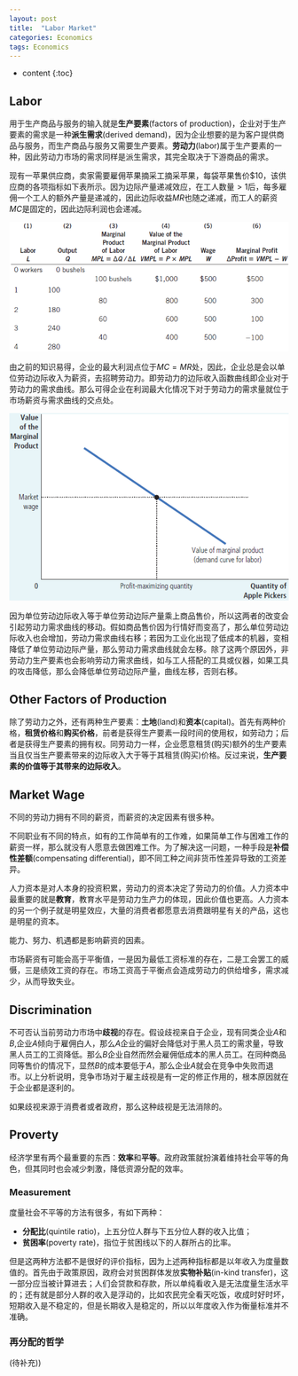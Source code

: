 ```yaml
---
layout: post
title:  "Labor Market"
categories: Economics
tags: Economics
---
```


* content
{:toc}

## Labor

用于生产商品与服务的输入就是**生产要素**(factors of production)，企业对于生产要素的需求是一种**派生需求**(derived demand)，因为企业想要的是为客户提供商品与服务，而生产商品与服务又需要生产要素。**劳动力**(labor)属于生产要素的一种，因此劳动力市场的需求同样是派生需求，其完全取决于下游商品的需求。

现有一苹果供应商，卖家需要雇佣苹果摘采工摘采苹果，每袋苹果售价$\$10$，该供应商的各项指标如下表所示。因为边际产量递减效应，在工人数量$>1$后，每多雇佣一个工人的额外产量是递减的，因此边际收益$MR$也随之递减，而工人的薪资$MC$是固定的，因此边际利润也会递减。

![](/img/2019-10-19_20-30-36.bmp)

由之前的知识易得，企业的最大利润点位于$MC=MR$处，因此，企业总是会以单位劳动边际收入为薪资，去招聘劳动力。即劳动力的边际收入函数曲线即企业对于劳动力的需求曲线。那么可得企业在利润最大化情况下对于劳动力的需求量就位于市场薪资与需求曲线的交点处。

![](/img/2019-10-19_20-41-30.bmp)

因为单位劳动边际收入等于单位劳动边际产量乘上商品售价，所以这两者的改变会引起劳动力需求曲线的移动。假如商品售价因为行情好而变高了，那么单位劳动边际收入也会增加，劳动力需求曲线右移；若因为工业化出现了低成本的机器，变相降低了单位劳动边际产量，那么劳动力需求曲线就会左移。除了这两个原因外，非劳动力生产要素也会影响劳动力需求曲线，如与工人搭配的工具或仪器，如果工具的攻击降低，那么会降低单位劳动边际产量，曲线左移，否则右移。

## Other Factors of Production

除了劳动力之外，还有两种生产要素：**土地**(land)和**资本**(capital)。首先有两种价格，**租赁价格**和**购买价格**，前者是获得生产要素一段时间的使用权，如劳动力；后者是获得生产要素的拥有权。同劳动力一样，企业愿意租赁(购买)额外的生产要素当且仅当生产要素带来的边际收入大于等于其租赁(购买)价格。反过来说，**生产要素的价值等于其带来的边际收入**。

## Market Wage

不同的劳动力拥有不同的薪资，而薪资的决定因素有很多种。

不同职业有不同的特点，如有的工作简单有的工作难，如果简单工作与困难工作的薪资一样，那么就没有人愿意去做困难工作。为了解决这一问题，一种手段是**补偿性差额**(compensating differential)，即不同工种之间非货币性差异导致的工资差异。

人力资本是对人本身的投资积累，劳动力的资本决定了劳动力的价值。人力资本中最重要的就是**教育**，教育水平是劳动力生产力的体现，因此价值也更高。人力资本的另一个例子就是明星效应，大量的消费者都愿意去消费跟明星有关的产品，这也是明星的资本。

能力、努力、机遇都是影响薪资的因素。

市场薪资有可能会高于平衡值，一是因为最低工资标准的存在，二是工会罢工的威慑，三是绩效工资的存在。市场工资高于平衡点会造成劳动力的供给增多，需求减少，从而导致失业。

## Discrimination

不可否认当前劳动力市场中**歧视**的存在。假设歧视来自于企业，现有同类企业$A$和$B$,企业$A$倾向于雇佣白人，那么$A$企业的偏好会降低对于黑人员工的需求量，导致黑人员工的工资降低。那么$B$企业自然而然会雇佣低成本的黑人员工。在同种商品同等售价的情况下，显然$B$的成本要低于$A$，那么企业$A$就会在竞争中失败而退市。以上分析说明，竞争市场对于雇主歧视是有一定的修正作用的，根本原因就在于企业都是逐利的。

如果歧视来源于消费者或者政府，那么这种歧视是无法消除的。

## Proverty

经济学里有两个最重要的东西：**效率**和**平等**。政府政策就扮演着维持社会平等的角色，但其同时也会减少刺激，降低资源分配的效率。

### Measurement

度量社会不平等的方法有很多，有如下两种：

- **分配比**(quintile ratio)，上五分位人群与下五分位人群的收入比值；
- **贫困率**(poverty rate)，指位于贫困线以下的人群所占的比率。

但是这两种方法都不是很好的评价指标，因为上述两种指标都是以年收入为度量数值的。首先由于政策原因，政府会对贫困群体发放**实物补贴**(in-kind transfer)，这一部分应当被计算进去；人们会贷款和存款，所以单纯看收入是无法度量生活水平的；还有就是部分人群的收入是浮动的，比如农民完全看天吃饭，收成时好时坏，短期收入是不稳定的，但是长期收入是稳定的，所以以年度收入作为衡量标准并不准确。

### 再分配的哲学

(待补充))

